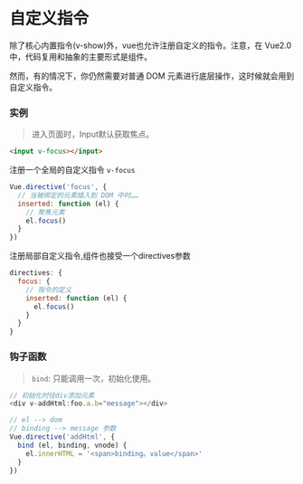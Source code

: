 # 自定义指令

除了核心内置指令(v-show)外，vue也允许注册自定义的指令。注意，在 Vue2.0 中，代码复用和抽象的主要形式是组件。

然而，有的情况下，你仍然需要对普通 DOM 元素进行底层操作，这时候就会用到自定义指令。


### 实例

> 进入页面时，Input默认获取焦点。

```html
<input v-focus></input> 
```

注册一个全局的自定义指令 `v-focus`
```javascript
Vue.directive('focus', {
  // 当被绑定的元素插入到 DOM 中时……
  inserted: function (el) {
    // 聚焦元素
    el.focus()
  }   
})
```
注册局部自定义指令,组件也接受一个directives参数

```javascript
directives: {
  focus: {
    // 指令的定义
    inserted: function (el) {
      el.focus()
    }
  }
}
```

### 钩子函数

> `bind`: 只能调用一次，初始化使用。

```javascript
// 初始化时往div添加元素
<div v-addHtml:foo.a.b="message"></div>

// el --> dom
// binding --> message 参数
Vue.directive('addHtml', {
  bind (el, binding, vnode) {
    el.innerHTML = '<span>binding。value</span>'
  }
})
```

